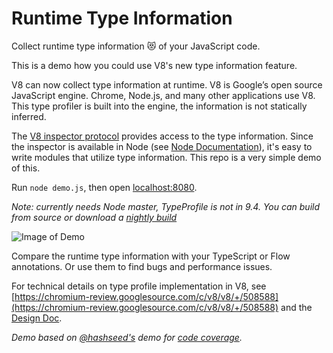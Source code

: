 
# Runtime Type Information

Collect runtime type information 😻 of your JavaScript code.

This is a demo how you could use V8's new type information feature.

V8 can now collect type information at runtime. V8 is Google’s open source JavaScript engine. Chrome, Node.js, and many other applications use V8. This type profiler is built into the engine, the information is not statically inferred.

The [V8 inspector protocol](https://chromedevtools.github.io/devtools-protocol/v8/Profiler/#method-startTypeProfile) provides access to the type information. Since the inspector is available in Node (see [Node Documentation](https://nodejs.org/dist/latest-v8.x/docs/api/inspector.html)), it's easy to write modules that utilize type information. This repo is a very simple demo of this.

Run `node demo.js`, then open [localhost:8080](http://localhost:8080). 

*Note: currently needs Node master, TypeProfile is not in 9.4. You can build from source or download a [nightly build](https://nodejs.org/download/nightly/)* 

![Image of Demo](https://raw.githubusercontent.com/fhinkel/type-profile/master/images/demo.png)

Compare the runtime type information with your TypeScript or Flow annotations. Or use 
them to find bugs and performance issues. 

For technical details on type profile implementation in V8, see [https://chromium-review.googlesource.com/c/v8/v8/+/508588](https://chromium-review.googlesource.com/c/v8/v8/+/508588) and the [Design Doc](https://docs.google.com/document/d/1JY7pUCAk8gegyi6UkIdln6j_AeJqQucZg92advaMJY4/edit?usp=sharing).

*Demo based on [@hashseed's](https://github.com/hashseed) demo for [code coverage](https://github.com/hashseed/node-coverage-demo).*
